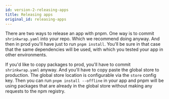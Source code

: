 ```yaml
---
id: version-2-releasing-apps
title: Releasing apps
original_id: releasing-apps
---
```


There are two ways to release an app with pnpm. One way is to commit `shrinkwrap.yaml` into your repo.
Which we recommend doing anyway. And then in prod you'll have just to run `pnpm install`.
You'll be sure in that case that the same dependencies will be used, with which you tested your app in other environments.

If you'd like to copy packages to prod, you'll have to commit `shrinkwrap.yaml` anyway. And you'll have to
copy paste the global store to production. The global store location is configurable
via the `store` config key.
Then you can run `pnpm install --offline` in your app and pnpm will be using packages that are already in the
global store without making any requests to the npm registry.
